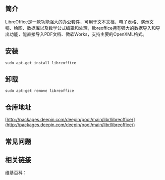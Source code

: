 ## 简介

LibreOffice是一款功能强大的办公套件，可用于文本文档、电子表格、演示文稿、绘图、数据库以及数学公式编辑和处理，libreoffice拥有强大的数据导入和导出功能，能直接导入PDF文档、微软Works，支持主要的OpenXML格式。

## 安装

`sudo apt-get install libreoffice`

## 卸载

`sudo apt-get remove libreoffice`

## 仓库地址

[http://packages.deepin.com/deepin/pool/main/libr/libreoffice/](http://packages.deepin.com/deepin/pool/main/libr/libreoffice/)


## 常见问题


## 相关链接

维基百科：